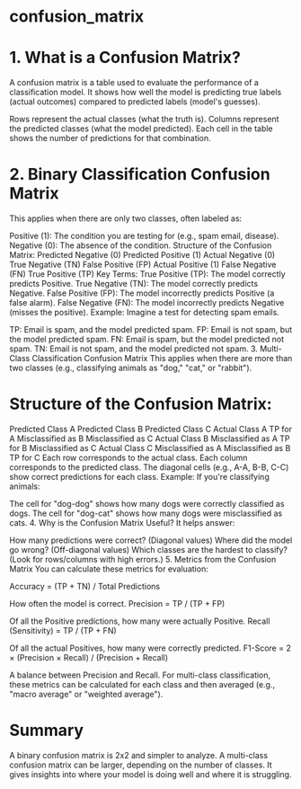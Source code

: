 # confusion_matrix
# 1. What is a Confusion Matrix?
A confusion matrix is a table used to evaluate the performance of a classification model. It shows how well the model is predicting true labels (actual outcomes) compared to predicted labels (model's guesses).

Rows represent the actual classes (what the truth is).
Columns represent the predicted classes (what the model predicted).
Each cell in the table shows the number of predictions for that combination.
##
# 2. Binary Classification Confusion Matrix
This applies when there are only two classes, often labeled as:

Positive (1): The condition you are testing for (e.g., spam email, disease).
Negative (0): The absence of the condition.
Structure of the Confusion Matrix:
Predicted Negative (0)	Predicted Positive (1)
Actual Negative (0)	True Negative (TN)	False Positive (FP)
Actual Positive (1)	False Negative (FN)	True Positive (TP)
Key Terms:
True Positive (TP): The model correctly predicts Positive.
True Negative (TN): The model correctly predicts Negative.
False Positive (FP): The model incorrectly predicts Positive (a false alarm).
False Negative (FN): The model incorrectly predicts Negative (misses the positive).
Example:
Imagine a test for detecting spam emails.

TP: Email is spam, and the model predicted spam.
FP: Email is not spam, but the model predicted spam.
FN: Email is spam, but the model predicted not spam.
TN: Email is not spam, and the model predicted not spam.
3. Multi-Class Classification Confusion Matrix
This applies when there are more than two classes (e.g., classifying animals as "dog," "cat," or "rabbit").

# Structure of the Confusion Matrix:
Predicted Class A	Predicted Class B	Predicted Class C
Actual Class A	TP for A	Misclassified as B	Misclassified as C
Actual Class B	Misclassified as A	TP for B	Misclassified as C
Actual Class C	Misclassified as A	Misclassified as B	TP for C
Each row corresponds to the actual class.
Each column corresponds to the predicted class.
The diagonal cells (e.g., A-A, B-B, C-C) show correct predictions for each class.
Example:
If you're classifying animals:

The cell for "dog-dog" shows how many dogs were correctly classified as dogs.
The cell for "dog-cat" shows how many dogs were misclassified as cats.
4. Why is the Confusion Matrix Useful?
It helps answer:

How many predictions were correct? (Diagonal values)
Where did the model go wrong? (Off-diagonal values)
Which classes are the hardest to classify? (Look for rows/columns with high errors.)
5. Metrics from the Confusion Matrix
You can calculate these metrics for evaluation:

Accuracy = (TP + TN) / Total Predictions

How often the model is correct.
Precision = TP / (TP + FP)

Of all the Positive predictions, how many were actually Positive.
Recall (Sensitivity) = TP / (TP + FN)

Of all the actual Positives, how many were correctly predicted.
F1-Score = 2 × (Precision × Recall) / (Precision + Recall)

A balance between Precision and Recall.
For multi-class classification, these metrics can be calculated for each class and then averaged (e.g., "macro average" or "weighted average").

# Summary
A binary confusion matrix is 2x2 and simpler to analyze.
A multi-class confusion matrix can be larger, depending on the number of classes.
It gives insights into where your model is doing well and where it is struggling.
